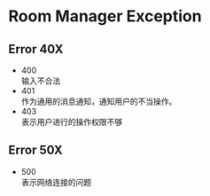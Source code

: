 # Room Manager Exception

## Error 40X
- 400  
输入不合法
- 401  
作为通用的消息通知，通知用户的不当操作。
- 403  
表示用户进行的操作权限不够

## Error 50X
- 500  
表示网络连接的问题

